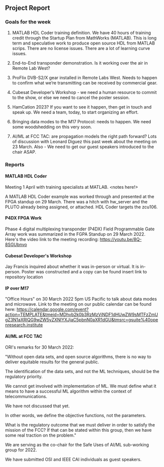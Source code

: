 ## Project Report

### Goals for the week

1) MATLAB HDL Coder training definition. We have 40 hours of training credit through the Startup Plan from MathWorks (MATLAB). This is long term and speculative work to produce open source HDL from MATLAB scrips. There are no license issues. There are a lot of learning curve issues.

2) End-to-End transponder demonstration. Is it working over the air in Remote Lab West?

3) ProFlix DVB-S2/X gear installed in Remote Labs West. Needs to happen to confirm what we’re transmitting can be received by commercial gear.

4) Cubesat Developer’s Workshop - we need a human resource to commit to the show, or else we need to cancel the poster session.

5) HamCation 2023? If you want to see it happen, then get in touch and speak up. We need a team, today, to start organizing an effort. 

6) Bringing data modes to the M17 Protocol: needs to happen. We need some woodshedding on this very soon.

7) AI/ML at FCC TAC: are propagation models the right path forward? Lots of discussion with Leonard Diguez this past week about the meeting on 23 March. Also - We need to get our guest speakers introduced to the chair ASAP. 

### Reports

#### MATLAB HDL Coder
Meeting 1 April with training specialists at MATLAB. <notes here!>

A MATLAB HDL Coder example was worked through and presented at the FPGA standup on 29 March. There was a hitch with hw_server and the PLUTO already being assigned, or attached. HDL Coder targets the zcu106. 

#### P4DX FPGA Work
Phase 4 digital multiplexing transponder (P4DX) Field Programmable Gate Array work was summarized in the FGPA Standup on 29 March 2022. Here's the video link to the meeting recording:
https://youtu.be/8Q-8SGUbnvo

#### Cubesat Developer's Workshop
Jay Francis inquired about whether it was in-person or virtual. It is in-person.
Poster was constructed and a copy can be found insert link to repository location

#### IP over M17
"Office Hours" on 30 March 2022 5pm US Pacific to talk about data modes and microwave. 
Link to the meeting on our public calendar can be found here: https://calendar.google.com/event?action=TEMPLATE&tmeid=MDhvb2k0b3RzMzViNDF1dHUwZW9sMTFzZmUgZ3N1aXRlQG9wZW5yZXNlYXJjaC5pbnN0aXR1dGU&tmsrc=gsuite%40openresearch.institute

#### AI/ML at FCC TAC

ORI's remarks for 30 March 2022:

"Without open data sets, and open source algorithms, there is no way to deliver equitable results for the general public. 

The identification of the data sets, and not the ML techniques, should be the regulatory priority. 

We cannot get involved with implementation of ML. We must define what it means to have a successful ML algorithm within the context of telecommunications. 

We have not discussed that yet. 

In other words, we define the objective functions, not the parameters. 

What is the regulatory outcome that  we must deliver in order to satisfy the mission of the FCC? If that can be stated within this group, then we have some real traction on the problem."

We are serving as the co-chair for the Safe Uses of AI/ML sub-working group for 2022. 

We have submitted OSI and IEEE CAI individuals as guest speakers.


